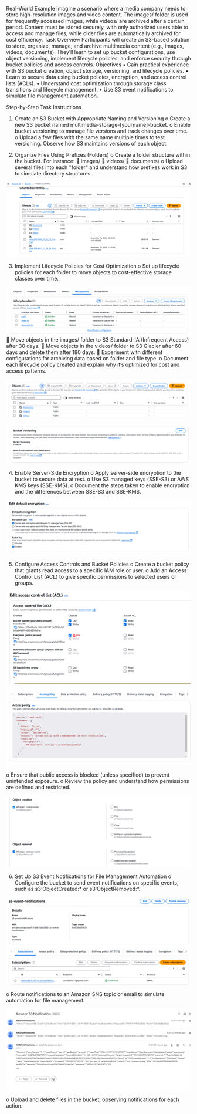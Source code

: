 Real-World Example
Imagine a scenario where a media company needs to store high-resolution images and video content. The images/ folder is used for frequently accessed images, while videos/ are archived after a certain period. Content must be stored securely, with only authorized users able to access and manage files, while older files are automatically archived for cost efficiency.
Task Overview
Participants will create an S3-based solution to store, organize, manage, and archive multimedia content (e.g., images, videos, documents). They’ll learn to set up bucket configurations, use object versioning, implement lifecycle policies, and enforce security through bucket policies and access controls.
Objectives
•	Gain practical experience with S3 bucket creation, object storage, versioning, and lifecycle policies.
•	Learn to secure data using bucket policies, encryption, and access control lists (ACLs).
•	Understand cost optimization through storage class transitions and lifecycle management.
•	Use S3 event notifications to simulate file management automation.


Step-by-Step Task Instructions
1.	Create an S3 Bucket with Appropriate Naming and Versioning
o	Create a new S3 bucket named multimedia-storage-[yourname]-bucket.
o	Enable bucket versioning to manage file versions and track changes over time.
o	Upload a few files with the same name multiple times to test versioning. Observe how S3 maintains versions of each object.


   



2.	Organize Files Using Prefixes (Folders)
o	Create a folder structure within the bucket. For instance:
	images/
	videos/
	documents/
o	Upload several files into each "folder" and understand how prefixes work in S3 to simulate directory structures.

      
   ![preview](1.png)


3.	Implement Lifecycle Policies for Cost Optimization
o	Set up lifecycle policies for each folder to move objects to cost-effective storage classes over time.


   ![preview](4.png)
	Move objects in the images/ folder to S3 Standard-IA (Infrequent Access) after 30 days.
	Move objects in the videos/ folder to S3 Glacier after 60 days and delete them after 180 days.
	Experiment with different configurations for archiving data based on folder and file type.
o	Document each lifecycle policy created and explain why it’s optimized for cost and access patterns.

   
   ![preview](3.png)
    
   ![preview](2.png)

4.	Enable Server-Side Encryption
o	Apply server-side encryption to the bucket to secure data at rest.
o	Use S3 managed keys (SSE-S3) or AWS KMS keys (SSE-KMS).
o	Document the steps taken to enable encryption and the differences between SSE-S3 and SSE-KMS.

   
   ![preview](4.0.png)

5.	Configure Access Controls and Bucket Policies
o	Create a bucket policy that grants read access to a specific IAM role or user.
o	Add an Access Control List (ACL) to give specific permissions to selected users or groups.
    
   ![preview](5.png)

   
   ![preview](8.png)

o	Ensure that public access is blocked (unless specified) to prevent unintended exposure.
o	Review the policy and understand how permissions are defined and restricted.
    
   ![preview](6.png)

6.	Set Up S3 Event Notifications for File Management Automation
o	Configure the bucket to send event notifications on specific events, such as s3:ObjectCreated:* or s3:ObjectRemoved:*.
   
   ![preview](7.png)

o	Route notifications to an Amazon SNS topic or email to simulate automation for file management.

   
   ![preview](9.png)

o	Upload and delete files in the bucket, observing notifications for each action.
